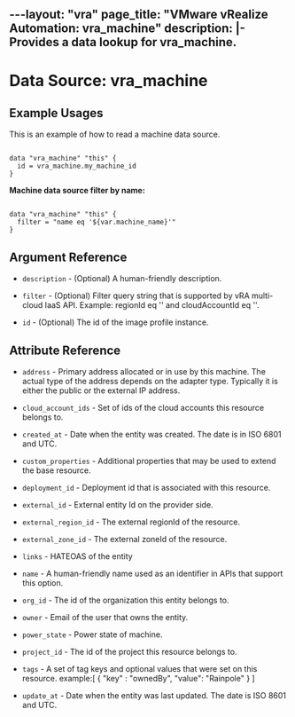 ---layout: "vra"
page_title: "VMware vRealize Automation: vra_machine"
description: |-
  Provides a data lookup for vra_machine.
---

# Data Source: vra_machine
## Example Usages

This is an example of how to read a machine data source.

```hcl

data "vra_machine" "this" {
  id = vra_machine.my_machine_id
}

```

**Machine data source filter by name:**
```hcl

data "vra_machine" "this" {
  filter = "name eq '${var.machine_name}'"
}

```
## Argument Reference
* `description` - (Optional) A human-friendly description.

* `filter` - (Optional) Filter query string that is supported by vRA multi-cloud IaaS API. Example: regionId eq '<regionId>' and cloudAccountId eq '<cloudAccountId>'.

* `id` - (Optional) The id of the image profile instance.

## Attribute Reference

* `address` - Primary address allocated or in use by this machine. The actual type of the address depends on the adapter type. Typically it is either the public or the external IP address.

* `cloud_account_ids` - Set of ids of the cloud accounts this resource belongs to.

* `created_at` - Date when the entity was created. The date is in ISO 6801 and UTC.

* `custom_properties` - Additional properties that may be used to extend the base resource.

* `deployment_id` - Deployment id that is associated with this resource.

* `external_id` - External entity Id on the provider side.

* `external_region_id` - The external regionId of the resource.

* `external_zone_id` - The external zoneId of the resource.

* `links` - HATEOAS of the entity

* `name` - A human-friendly name used as an identifier in APIs that support this option.

* `org_id` - The id of the organization this entity belongs to.

* `owner` - Email of the user that owns the entity.

* `power_state` - Power state of machine.

* `project_id` - The id of the project this resource belongs to.

* `tags` - A set of tag keys and optional values that were set on this resource.
           example:[ { "key" : "ownedBy", "value": "Rainpole" } ]

* `update_at` - Date when the entity was last updated. The date is ISO 8601 and UTC.
